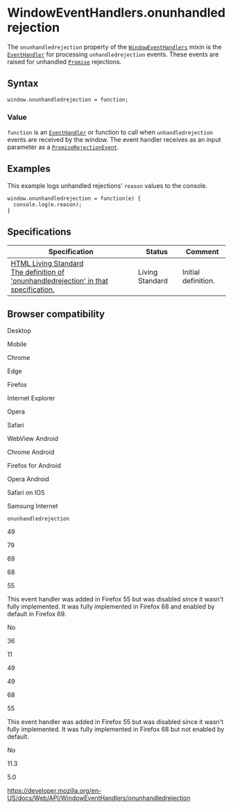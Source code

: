 WindowEventHandlers.onunhandledrejection
========================================

The `onunhandledrejection` property of the [`WindowEventHandlers`](../windoweventhandlers) mixin is the [`EventHandler`](https://developer.mozilla.org/en-US/docs/Web/Events/Event_handlers) for processing `unhandledrejection` events. These events are raised for unhandled [`Promise`](https://developer.mozilla.org/en-US/docs/Web/JavaScript/Reference/Global_Objects/Promise) rejections.

Syntax
------

    window.onunhandledrejection = function;

### Value

`function` is an [`EventHandler`](https://developer.mozilla.org/en-US/docs/Web/Events/Event_handlers) or function to call when `unhandledrejection` events are received by the window. The event handler receives as an input parameter as a [`PromiseRejectionEvent`](../promiserejectionevent).

Examples
--------

This example logs unhandled rejections' `reason` values to the console.

    window.onunhandledrejection = function(e) {
      console.log(e.reason);
    }

Specifications
--------------

<table><thead><tr class="header"><th>Specification</th><th>Status</th><th>Comment</th></tr></thead><tbody><tr class="odd"><td><a href="https://html.spec.whatwg.org/multipage/webappapis.html#handler-window-onunhandledrejection">HTML Living Standard<br />
<span class="small">The definition of 'onunhandledrejection' in that specification.</span></a></td><td><span class="spec-living">Living Standard</span></td><td>Initial definition.</td></tr></tbody></table>

Browser compatibility
---------------------

Desktop

Mobile

Chrome

Edge

Firefox

Internet Explorer

Opera

Safari

WebView Android

Chrome Android

Firefox for Android

Opera Android

Safari on IOS

Samsung Internet

`onunhandledrejection`

49

79

69

68

55

This event handler was added in Firefox 55 but was disabled since it wasn't fully implemented. It was fully implemented in Firefox 68 and enabled by default in Firefox 69.

No

36

11

49

49

68

55

This event handler was added in Firefox 55 but was disabled since it wasn't fully implemented. It was fully implemented in Firefox 68 but not enabled by default.

No

11.3

5.0

<a href="https://developer.mozilla.org/en-US/docs/Web/API/WindowEventHandlers/onunhandledrejection" class="_attribution-link">https://developer.mozilla.org/en-US/docs/Web/API/WindowEventHandlers/onunhandledrejection</a>
